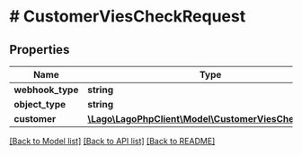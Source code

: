 # # CustomerViesCheckRequest

## Properties

Name | Type | Description | Notes
------------ | ------------- | ------------- | -------------
**webhook_type** | **string** |  |
**object_type** | **string** |  |
**customer** | [**\Lago\LagoPhpClient\Model\CustomerViesCheckObject**](CustomerViesCheckObject.md) |  |

[[Back to Model list]](../../README.md#models) [[Back to API list]](../../README.md#endpoints) [[Back to README]](../../README.md)
